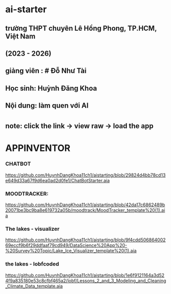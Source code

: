 # ai-starter
## trường THPT chuyên Lê Hồng Phong, TP.HCM, Việt Nam
## (2023 - 2026)
## giảng viên : # Đỗ Như Tài
## Học sinh: Huỳnh Đăng Khoa
## Nội dung: làm quen với AI
#
## note: click the link -> view raw -> load the app
# APPINVENTOR
### CHATBOT 
https://github.com/HuynhDangKhoa11ch1/aistarting/blob/29824d4bb78cd13e649d33a67f9d6ea0ad2d0fe1/ChatBotStarter.aia
### MOODTRACKER:
https://github.com/HuynhDangKhoa11ch1/aistarting/blob/42da17c6862489b20071be3bc9ba8e619732a05b/moodtrack/MoodTracker_template%20(1).aia
### The lakes - visualizer
https://github.com/HuynhDangKhoa11ch1/aistarting/blob/9f4cdd50686400269eccf9b6f29ddfaaf79cd949/DataScience%20App%20-%20Survey%20Topic/Lake_Ice_Visualizer_template%20(1).aia
### the lakes - lobfcoded
https://github.com/HuynhDangKhoa11ch1/aistarting/blob/1e6f9121164a3d524f9a835180e53c8cfbf465a2/lobf/Lessons_2_and_3_Modeling_and_Cleaning_Climate_Data_template.aia
